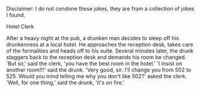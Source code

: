 Disclaimer: I do not condone these jokes, they are from a collection of jokes I found.

Hotel Clerk

After a heavy night at the pub, a drunken man decides to sleep off his drunkenness at a local hotel. He approaches the reception desk, takes care of the formalities and heads off to his suite. Several minutes later, the drunk staggers back to the reception desk and demands his room be changed. 'But sir,' said the clerk, 'you have the best room in the hotel.' 'I insist on another room!!!' said the drunk. 'Very good, sir. I'll change you from 502 to 525. Would you mind telling me why you don't like 502?' asked the clerk. 'Well, for one thing,' said the drunk, 'it's on fire.'

